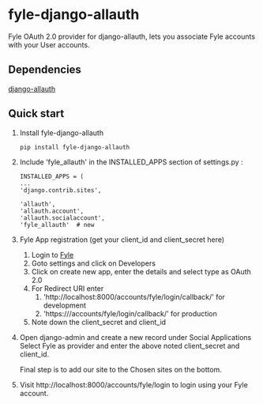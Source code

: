 # fyle-django-allauth

Fyle OAuth 2.0 provider for django-allauth, lets you associate Fyle accounts with your User accounts.


## Dependencies
[django-allauth](https://django-allauth.readthedocs.io/en/latest/installation.html)


## Quick start

1. Install fyle-django-allauth

    ```
    pip install fyle-django-allauth
    ```

2. Include 'fyle_allauth' in the INSTALLED_APPS section of settings.py :
    ```
    INSTALLED_APPS = (
    ...
    'django.contrib.sites',
    
    'allauth',
    'allauth.account',
    'allauth.socialaccount',
    'fyle_allauth'  # new 
    ```

4. Fyle App registration (get your client_id and client_secret here)
    1. Login to [Fyle](https://app.fyle.in)
    2. Goto settings and click on Developers
    3. Click on create new app, enter the details and select type as OAuth 2.0
    4. For Redirect URI enter 
        1. 'http://localhost:8000/accounts/fyle/login/callback/' for development
        2. 'https://<your-domain>/accounts/fyle/login/callback/' for production
    5. Note down the client_secret and client_id
    
5. Open django-admin and create a new record under Social Applications
    Select Fyle as provider and enter the above noted client_secret and client_id.
    
    Final step is to add our site to the Chosen sites on the bottom.
    

6. Visit http://localhost:8000/accounts/fyle/login to login using your Fyle account.

